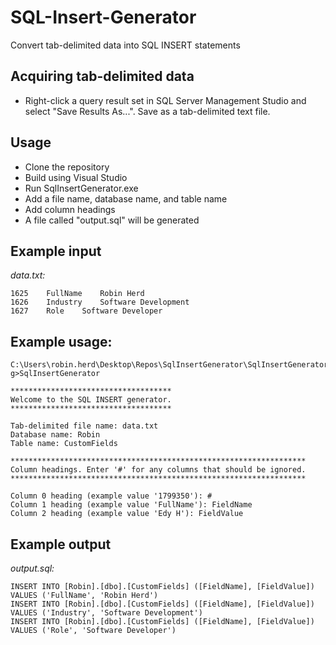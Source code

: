 # SQL-Insert-Generator
Convert tab-delimited data into SQL INSERT statements

## Acquiring tab-delimited data
 - Right-click a query result set in SQL Server Management Studio and select "Save Results As...". Save as a tab-delimited text file.

## Usage
 - Clone the repository
 - Build using Visual Studio
 - Run SqlInsertGenerator.exe
 - Add a file name, database name, and table name
 - Add column headings
 - A file called "output.sql" will be generated
 
## Example input
*data.txt:*
```
1625	FullName	Robin Herd
1626	Industry	Software Development
1627	Role	Software Developer
```

## Example usage:
```
C:\Users\robin.herd\Desktop\Repos\SqlInsertGenerator\SqlInsertGenerator\bin\Debu
g>SqlInsertGenerator

************************************
Welcome to the SQL INSERT generator.
************************************

Tab-delimited file name: data.txt
Database name: Robin
Table name: CustomFields

******************************************************************
Column headings. Enter '#' for any columns that should be ignored.
******************************************************************

Column 0 heading (example value '1799350'): #
Column 1 heading (example value 'FullName'): FieldName
Column 2 heading (example value 'Edy H'): FieldValue
```

## Example output
*output.sql:*
```
INSERT INTO [Robin].[dbo].[CustomFields] ([FieldName], [FieldValue]) VALUES ('FullName', 'Robin Herd')
INSERT INTO [Robin].[dbo].[CustomFields] ([FieldName], [FieldValue]) VALUES ('Industry', 'Software Development')
INSERT INTO [Robin].[dbo].[CustomFields] ([FieldName], [FieldValue]) VALUES ('Role', 'Software Developer')
```
